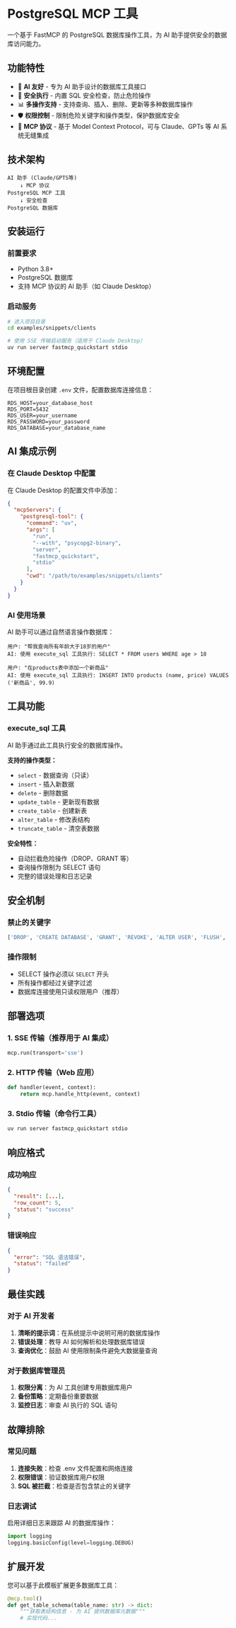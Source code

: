 # PostgreSQL MCP 工具

一个基于 FastMCP 的 PostgreSQL 数据库操作工具，为 AI 助手提供安全的数据库访问能力。

## 功能特性

- 🤖 **AI 友好** - 专为 AI 助手设计的数据库工具接口
- 🔐 **安全执行** - 内置 SQL 安全检查，防止危险操作
- 📊 **多操作支持** - 支持查询、插入、删除、更新等多种数据库操作
- 🛡️ **权限控制** - 限制危险关键字和操作类型，保护数据库安全
- 🔌 **MCP 协议** - 基于 Model Context Protocol，可与 Claude、GPTs 等 AI 系统无缝集成

## 技术架构

```
AI 助手 (Claude/GPTS等)
    ↓ MCP 协议
PostgreSQL MCP 工具
    ↓ 安全检查
PostgreSQL 数据库
```

## 安装运行

### 前置要求
- Python 3.8+
- PostgreSQL 数据库
- 支持 MCP 协议的 AI 助手（如 Claude Desktop）

### 启动服务

```bash
# 进入项目目录
cd examples/snippets/clients

# 使用 SSE 传输启动服务（适用于 Claude Desktop）
uv run server fastmcp_quickstart stdio
```

## 环境配置

在项目根目录创建 `.env` 文件，配置数据库连接信息：

```env
RDS_HOST=your_database_host
RDS_PORT=5432
RDS_USER=your_username
RDS_PASSWORD=your_password
RDS_DATABASE=your_database_name
```

## AI 集成示例

### 在 Claude Desktop 中配置

在 Claude Desktop 的配置文件中添加：

```json
{
  "mcpServers": {
    "postgresql-tool": {
      "command": "uv",
      "args": [
        "run",
        "--with", "psycopg2-binary",
        "server",
        "fastmcp_quickstart",
        "stdio"
      ],
      "cwd": "/path/to/examples/snippets/clients"
    }
  }
}
```

### AI 使用场景

AI 助手可以通过自然语言操作数据库：

```
用户: "帮我查询所有年龄大于18岁的用户"
AI: 使用 execute_sql 工具执行: SELECT * FROM users WHERE age > 18

用户: "在products表中添加一个新商品"
AI: 使用 execute_sql 工具执行: INSERT INTO products (name, price) VALUES ('新商品', 99.9)
```

## 工具功能

### execute_sql 工具

AI 助手通过此工具执行安全的数据库操作。

**支持的操作类型：**
- `select` - 数据查询（只读）
- `insert` - 插入新数据
- `delete` - 删除数据
- `update_table` - 更新现有数据
- `create_table` - 创建新表
- `alter_table` - 修改表结构
- `truncate_table` - 清空表数据

**安全特性：**
- 自动拦截危险操作（DROP、GRANT 等）
- 查询操作限制为 SELECT 语句
- 完整的错误处理和日志记录

## 安全机制

### 禁止的关键字
```python
['DROP', 'CREATE DATABASE', 'GRANT', 'REVOKE', 'ALTER USER', 'FLUSH', 'SHUTDOWN']
```

### 操作限制
- SELECT 操作必须以 `SELECT` 开头
- 所有操作都经过关键字过滤
- 数据库连接使用只读权限用户（推荐）

## 部署选项

### 1. SSE 传输（推荐用于 AI 集成）
```python
mcp.run(transport='sse')
```

### 2. HTTP 传输（Web 应用）
```python
def handler(event, context):
    return mcp.handle_http(event, context)
```

### 3. Stdio 传输（命令行工具）
```bash
uv run server fastmcp_quickstart stdio
```

## 响应格式

### 成功响应
```json
{
  "result": [...],
  "row_count": 5,
  "status": "success"
}
```

### 错误响应
```json
{
  "error": "SQL 语法错误",
  "status": "failed"
}
```

## 最佳实践

### 对于 AI 开发者
1. **清晰的提示词**：在系统提示中说明可用的数据库操作
2. **错误处理**：教导 AI 如何解析和处理数据库错误
3. **查询优化**：鼓励 AI 使用限制条件避免大数据量查询

### 对于数据库管理员
1. **权限分离**：为 AI 工具创建专用数据库用户
2. **备份策略**：定期备份重要数据
3. **监控日志**：审查 AI 执行的 SQL 语句

## 故障排除

### 常见问题
1. **连接失败**：检查 .env 文件配置和网络连接
2. **权限错误**：验证数据库用户权限
3. **SQL 被拦截**：检查是否包含禁止的关键字

### 日志调试
启用详细日志来跟踪 AI 的数据库操作：
```python
import logging
logging.basicConfig(level=logging.DEBUG)
```

## 扩展开发

您可以基于此模板扩展更多数据库工具：

```python
@mcp.tool()
def get_table_schema(table_name: str) -> dict:
    """获取表结构信息 - 为 AI 提供数据库元数据"""
    # 实现代码...
```